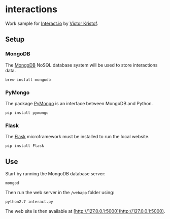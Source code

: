 interactions
============

Work sample for [Interact.io](http://www.interact.io) by [Victor Kristof](mailto:victor.kristof@epfl.ch).


## Setup

### MongoDB
The [MongoDB](http://www.mongodb.org) NoSQL database system will be used to store interactions data.

```
brew install mongodb
```

### PyMongo
The package [PyMongo](http://api.mongodb.org/python/current/) is an interface between MongoDB and Python.

```
pip install pymongo
```

### Flask
The [Flask](http://flask.pocoo.org) microframework must be installed to run the local website.

```
pip install Flask
```

## Use
Start by running the MongoDB database server:

```
mongod
```

Then run the web server in the `/webapp` folder using:

```
python2.7 interact.py
```

The web site is then available at [http://127.0.0.1:5000](http://127.0.0.1:5000).
